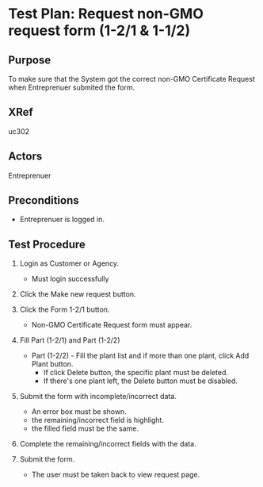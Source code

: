 Test Plan: Request non-GMO request form (1-2/1 & 1-1/2)
=======================================================

## Purpose

To make sure that the System got the correct non-GMO Certificate Request when Entreprenuer submited the form.

## XRef

uc302

## Actors

Entreprenuer

## Preconditions

* Entreprenuer is logged in.

## Test Procedure

1. Login as Customer or Agency.
    * Must login successfully
2. Click the Make new request button.

3. Click the Form 1-2/1 button.
    * Non-GMO Certificate Request form must appear.
4. Fill Part (1-2/1) and Part (1-2/2)
    * Part (1-2/2) - Fill the plant list and if more than one plant, click Add Plant button.
        * If click Delete button, the specific plant must be deleted.
        * If there's one plant left, the Delete button must be disabled.
        
5. Submit the form with incomplete/incorrect data.
    * An error box must be shown.
    * the remaining/incorrect field is highlight.
    * the filled field must be the same.

6. Complete the remaining/incorrect fields with the data.
7. Submit the form.
    * The user must be taken back to view request page.
